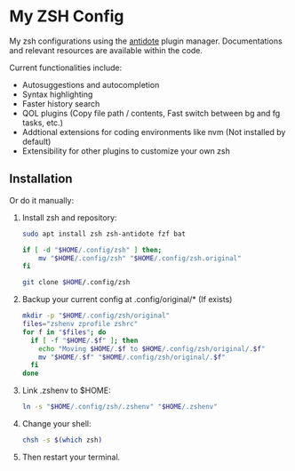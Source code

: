 # My ZSH Config

My zsh configurations using the [antidote](https://github.com/mattmc3/antidote) plugin manager.
Documentations and relevant resources are available within the code.

Current functionalities include:

- Autosuggestions and autocompletion
- Syntax highlighting
- Faster history search
- QOL plugins (Copy file path / contents, Fast switch between bg and fg tasks, etc.)
- Addtional extensions for coding environments like nvm (Not installed by default)
- Extensibility for other plugins to customize your own zsh

## Installation

Or do it manually:

1. Install zsh and repository:

    ```sh
    sudo apt install zsh zsh-antidote fzf bat

    if [ -d "$HOME/.config/zsh" ] then;
        mv "$HOME/.config/zsh" "$HOME/.config/zsh.original"
    fi

    git clone $HOME/.config/zsh
    ```

2. Backup your current config at .config/original/* (If exists)

    ```sh
    mkdir -p "$HOME/.config/zsh/original"
    files="zshenv zprofile zshrc"
    for f in "$files"; do
      if [ -f "$HOME/.$f" ]; then
        echo "Moving $HOME/.$f to $HOME/.config/zsh/original/.$f"
        mv "$HOME/.$f" "$HOME/.config/zsh/original/.$f"
      fi
    done
    ```

3. Link .zshenv to $HOME:

    ```sh
    ln -s "$HOME/.config/zsh/.zshenv" "$HOME/.zshenv"
    ```

4. Change your shell:

    ```sh
    chsh -s $(which zsh)
    ```

5. Then restart your terminal.
